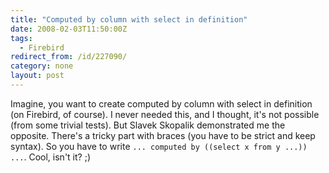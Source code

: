 ```yaml
---
title: "Computed by column with select in definition"
date: 2008-02-03T11:50:00Z
tags:
  - Firebird
redirect_from: /id/227090/
category: none
layout: post
---
```

Imagine, you want to create computed by column with select in definition (on Firebird, of course). I never needed this, and I thought, it's not possible (from some trivial tests). But Slavek Skopalik demonstrated me the opposite. There's a tricky part with braces (you have to be strict and keep syntax). So you have to write `... computed by ((select x from y ...)) ...`. Cool, isn't it? ;)
